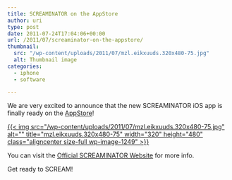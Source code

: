 ```yaml
---
title: SCREAMINATOR on the AppStore
author: uri
type: post
date: 2011-07-24T17:04:06+00:00
url: /2011/07/screaminator-on-the-appstore/
thumbnail:
  src: "/wp-content/uploads/2011/07/mzl.eikxuuds.320x480-75.jpg"
  alt: Thumbnail image
categories:
  - iphone
  - software

---
```

We are very excited to announce that the new SCREAMINATOR iOS app is finally ready on the [AppStore][1]!

[{{< img src="/wp-content/uploads/2011/07/mzl.eikxuuds.320x480-75.jpg" alt="" title="mzl.eikxuuds.320x480-75" width="320" height="480" class="aligncenter size-full wp-image-1249" >}}][1]

You can visit the [Official SCREAMINATOR Website][2] for more info.

Get ready to SCREAM!

 [1]: https://itunes.apple.com/us/app/screaminator/id449323739?ls=1&mt=8
 [2]: https://screaminator.urinieto.com/